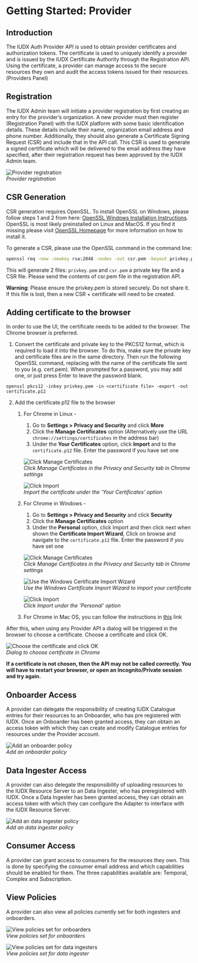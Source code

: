 # Getting Started: Provider

## Introduction

The IUDX Auth Provider API is used to obtain provider certificates and authorization tokens. The certificate is used to uniquely identify a provider and is issued by the IUDX Certificate Authority through the Registration API. Using the certificate, a provider can manage access to the secure resources they own and audit the access tokens issued for their resources. (Providers Panel)

## Registration

The IUDX Admin team will initiate a provider registration by first creating an entry for the provider’s organization. A new provider must then register (Registration Panel) with the IUDX platform with some basic identification details. These details include their name, organization email address and phone number. Additionally, they should also generate a Certificate Signing Request (CSR) and include that in the API call. This CSR is used to generate a signed certificate which will be delivered to the email address they have specified, after their registration request has been approved by the IUDX Admin team.

![Provider registration](../resources/auth/prov-reg.png)<br>
*Provider registration*

## CSR Generation
CSR generation requires OpenSSL. To install OpenSSL on Windows, please follow steps 1 and 2 from here: [OpenSSL Windows Installation Instructions](https://www.namecheap.com/support/knowledgebase/article.aspx/10161/14/generating-a-csr-on-windows-using-openssl). OpenSSL is most likely preinstalled on Linux and MacOS. If you find it missing please visit [OpenSSL Homepage](https://www.openssl.org/) for more information on how to install it.

To generate a CSR, please use the OpenSSL command in the command line:
```bash
openssl req -new -newkey rsa:2048 -nodes -out csr.pem -keyout privkey.pem -subj "/"
```
This will generate 2 files: `privkey.pem` and `csr.pem` a private key file and a CSR file. Please send the contents of csr.pem file in the registration API.

**Warning**: Please ensure the privkey.pem is stored securely. Do not share it. If this file is lost, then a new CSR + certificate will need to be created.

## Adding certificate to the browser

In order to use the UI, the certificate needs to be added to the browser. The Chrome browser is preferred.

1. Convert the certificate and private key to the PKCS12 format, which is required to load it into the browser. To do this, make sure the private key and certificate files are in the same directory. Then run the following OpenSSL command, replacing <certificate file> with the name of the certificate file sent to you (e.g. cert.pem). When prompted for a password, you may add one, or just press Enter to leave the password blank.

```
openssl pkcs12 -inkey privkey.pem -in <certificate file> -export -out certificate.p12
```

2. Add the certificate.p12 file to the browser 
    1. For Chrome in Linux -
        1. Go to **Settings > Privacy and Security** and click **More**
        2. Click the **Manage Certificates** option (Alternatively use the URL `chrome://settings/certificates` in the address bar)
        3. Under the **Your Certificates** option, click **Import** and  to the `certificate.p12` file. Enter the password if you have set one

		![Click Manage Certificates](../resources/auth/chrome-lin1.png)<br>
		*Click Manage Certificates in the Privacy and Security tab in Chrome settings*

		![Click Import](../resources/auth/chrome-lin2.png)<br>
		*Import the certificate under the 'Your Certificates' option*

    2. For Chrome in Windows -
        1. Go to **Settings > Privacy and Security** and click **Security**
        2. Click the **Manage Certificates** option
        3. Under the **Personal** option, click Import and then click next when shown the **Certificate Import Wizard**, Click on browse and navigate to the `certificate.p12` file. Enter the password if you have set one
        
        ![Click Manage Certificates](../resources/auth/chrome-win1.png)<br>
		*Click Manage Certificates in the Privacy and Security tab in Chrome settings*

		![Use the Windows Certificate Import Wizard](../resources/auth/chrome-win2.png)<br>
		*Use the Windows Certificate Import Wizard to import your certificate*
		
		![Click Import](../resources/auth/chrome-win3.png)<br>
		*Click Import under the 'Personal' option*

    3. For Chrome in Mac OS, you can follow the instructions in [this](https://www.digicert.com/kb/managing-client-certificates.htm#chrome_import_cert_2) link

After this, when using any Provider API a dialog will be triggered in the browser to choose a certificate. Choose a certificate and click OK.

![Choose the certificate and click OK](../resources/auth/cert-dialog.png)<br>
*Dialog to choose certificate in Chrome*

**If a certificate is not chosen, then the API may not be called correctly. You will have to restart your browser, or open an Incognito/Private session and try again.**
 
## Onboarder Access
A provider can delegate the responsibility of creating IUDX Catalogue entries for their resources to an Onboarder, who has pre registered with IUDX. Once an Onboarder has been granted access, they can obtain an access token with which they can create and modify Catalogue entries for resources under the Provider account.

![Add an onboarder policy](../resources/auth/access-ob.png)<br>
*Add an onboarder policy*

## Data Ingester Access
A provider can also delegate the responsibility of uploading resources to the IUDX Resource Server to an Data Ingester, who has preregistered with IUDX. Once a Data Ingester has been granted access, they can obtain an access token with which they can configure the Adapter to interface with the IUDX Resource Server.

![Add an data ingester policy](../resources/auth/access-di.png)<br>
*Add an data ingester policy*

## Consumer Access
A provider can grant access to consumers for the resources they own. This is done by specifying the consumer email address and which capabilities should be enabled for them. The three capabilities available are: Temporal, Complex and Subscription.

## View Policies
A provider can also view all policies currently set for both ingesters and onboarders.

![View policies set for onboarders](../resources/auth/view-onboarder.png)<br>
*View policies set for onboarders*


![View policies set for data ingesters](../resources/auth/view-ingester.png)<br>
*View policies set for data ingester*

